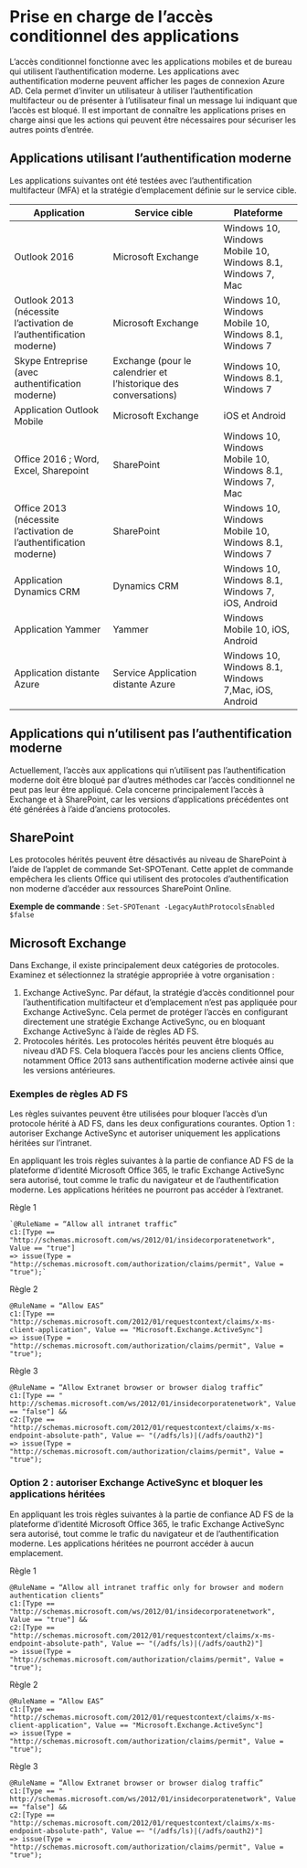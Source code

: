 
<properties
	pageTitle="Accès conditionnel - applications prises en charge | Microsoft Azure"
	description="Avec le contrôle d’accès conditionnel, Azure Active Directory vérifie les conditions spécifiques que vous choisissez lors de l’authentification de l’utilisateur et avant d’autoriser l’accès à l’application. Une fois que ces conditions sont remplies, l’utilisateur est authentifié et autorisé à accéder à l’application."
    services="active-directory"
	documentationCenter=""
	authors="femila"
	manager="swadhwa"
	editor=""/>

<tags
	ms.service="active-directory"
	ms.devlang="na"
	ms.topic="article"
    ms.tgt_pltfrm="na"
    ms.workload="identity" 
	ms.date="06/15/2016"
	ms.author="femila"/>


# Prise en charge de l’accès conditionnel des applications
L’accès conditionnel fonctionne avec les applications mobiles et de bureau qui utilisent l’authentification moderne. Les applications avec authentification moderne peuvent afficher les pages de connexion Azure AD. Cela permet d’inviter un utilisateur à utiliser l’authentification multifacteur ou de présenter à l’utilisateur final un message lui indiquant que l’accès est bloqué. Il est important de connaître les applications prises en charge ainsi que les actions qui peuvent être nécessaires pour sécuriser les autres points d’entrée.

## Applications utilisant l’authentification moderne
Les applications suivantes ont été testées avec l’authentification multifacteur (MFA) et la stratégie d’emplacement définie sur le service cible.

| Application | Service cible | Plateforme |
|--------------|-----------------|----------------------------------------------------------------|
| Outlook 2016 | Microsoft Exchange | Windows 10, Windows Mobile 10, Windows 8.1, Windows 7, Mac |
| Outlook 2013 (nécessite l’activation de l’authentification moderne)| Microsoft Exchange |Windows 10, Windows Mobile 10, Windows 8.1, Windows 7|
|Skype Entreprise (avec authentification moderne)|Exchange (pour le calendrier et l’historique des conversations)| Windows 10, Windows 8.1, Windows 7 |
|Application Outlook Mobile|Microsoft Exchange| iOS et Android |
|Office 2016 ; Word, Excel, Sharepoint|SharePoint| Windows 10, Windows Mobile 10, Windows 8.1, Windows 7, Mac |
|Office 2013 (nécessite l’activation de l’authentification moderne)|SharePoint|Windows 10, Windows Mobile 10, Windows 8.1, Windows 7|
|Application Dynamics CRM|Dynamics CRM| Windows 10, Windows 8.1, Windows 7, iOS, Android|
| Application Yammer|Yammer| Windows Mobile 10, iOS, Android|
|Application distante Azure|Service Application distante Azure|Windows 10, Windows 8.1, Windows 7,Mac, iOS, Android|

## Applications qui n’utilisent pas l’authentification moderne

Actuellement, l’accès aux applications qui n’utilisent pas l’authentification moderne doit être bloqué par d’autres méthodes car l’accès conditionnel ne peut pas leur être appliqué. Cela concerne principalement l’accès à Exchange et à SharePoint, car les versions d’applications précédentes ont été générées à l’aide d’anciens protocoles.

## SharePoint
Les protocoles hérités peuvent être désactivés au niveau de SharePoint à l’aide de l’applet de commande Set-SPOTenant. Cette applet de commande empêchera les clients Office qui utilisent des protocoles d’authentification non moderne d’accéder aux ressources SharePoint Online.

**Exemple de commande** : `Set-SPOTenant -LegacyAuthProtocolsEnabled $false`
 
## Microsoft Exchange

Dans Exchange, il existe principalement deux catégories de protocoles. Examinez et sélectionnez la stratégie appropriée à votre organisation :

1. Exchange ActiveSync. Par défaut, la stratégie d’accès conditionnel pour l’authentification multifacteur et d’emplacement n’est pas appliquée pour Exchange ActiveSync. Cela permet de protéger l’accès en configurant directement une stratégie Exchange ActiveSync, ou en bloquant Exchange ActiveSync à l’aide de règles AD FS.
2. Protocoles hérités. Les protocoles hérités peuvent être bloqués au niveau d’AD FS. Cela bloquera l’accès pour les anciens clients Office, notamment Office 2013 sans authentification moderne activée ainsi que les versions antérieures.


### Exemples de règles AD FS
Les règles suivantes peuvent être utilisées pour bloquer l’accès d’un protocole hérité à AD FS, dans les deux configurations courantes. Option 1 : autoriser Exchange ActiveSync et autoriser uniquement les applications héritées sur l’intranet.

En appliquant les trois règles suivantes à la partie de confiance AD FS de la plateforme d’identité Microsoft Office 365, le trafic Exchange ActiveSync sera autorisé, tout comme le trafic du navigateur et de l’authentification moderne. Les applications héritées ne pourront pas accéder à l’extranet.

Règle 1

    `@RuleName = “Allow all intranet traffic”
	c1:[Type == "http://schemas.microsoft.com/ws/2012/01/insidecorporatenetwork", Value == "true"] 
	=> issue(Type = "http://schemas.microsoft.com/authorization/claims/permit", Value = "true");`

Règle 2

    @RuleName = “Allow EAS”
	c1:[Type == "http://schemas.microsoft.com/2012/01/requestcontext/claims/x-ms-client-application", Value == "Microsoft.Exchange.ActiveSync"] 
	=> issue(Type = "http://schemas.microsoft.com/authorization/claims/permit", Value = "true");

Règle 3

	@RuleName = “Allow Extranet browser or browser dialog traffic”
	c1:[Type == " http://schemas.microsoft.com/ws/2012/01/insidecorporatenetwork", Value == "false"] && 
	c2:[Type == "http://schemas.microsoft.com/2012/01/requestcontext/claims/x-ms-endpoint-absolute-path", Value =~ "(/adfs/ls)|(/adfs/oauth2)"] 
	=> issue(Type = "http://schemas.microsoft.com/authorization/claims/permit", Value = "true");

### Option 2 : autoriser Exchange ActiveSync et bloquer les applications héritées 
En appliquant les trois règles suivantes à la partie de confiance AD FS de la plateforme d’identité Microsoft Office 365, le trafic Exchange ActiveSync sera autorisé, tout comme le trafic du navigateur et de l’authentification moderne. Les applications héritées ne pourront accéder à aucun emplacement.

Règle 1

    @RuleName = “Allow all intranet traffic only for browser and modern authentication clients”
	c1:[Type == "http://schemas.microsoft.com/ws/2012/01/insidecorporatenetwork", Value == "true"] && 
	c2:[Type == "http://schemas.microsoft.com/2012/01/requestcontext/claims/x-ms-endpoint-absolute-path", Value =~ "(/adfs/ls)|(/adfs/oauth2)"] 
	=> issue(Type = "http://schemas.microsoft.com/authorization/claims/permit", Value = "true");


Règle 2

    @RuleName = “Allow EAS”
	c1:[Type == "http://schemas.microsoft.com/2012/01/requestcontext/claims/x-ms-client-application", Value == "Microsoft.Exchange.ActiveSync"] 
	=> issue(Type = "http://schemas.microsoft.com/authorization/claims/permit", Value = "true");


Règle 3

    @RuleName = “Allow Extranet browser or browser dialog traffic”
	c1:[Type == " http://schemas.microsoft.com/ws/2012/01/insidecorporatenetwork", Value == "false"] && 
	c2:[Type == "http://schemas.microsoft.com/2012/01/requestcontext/claims/x-ms-endpoint-absolute-path", Value =~ "(/adfs/ls)|(/adfs/oauth2)"] 
	=> issue(Type = "http://schemas.microsoft.com/authorization/claims/permit", Value = "true");

<!---HONumber=AcomDC_0615_2016-->